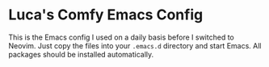 # Luca's Comfy Emacs Config
This is the Emacs config I used on a daily basis before I switched to Neovim. Just copy the files into your `.emacs.d` directory and start Emacs. All packages should be installed automatically. 
